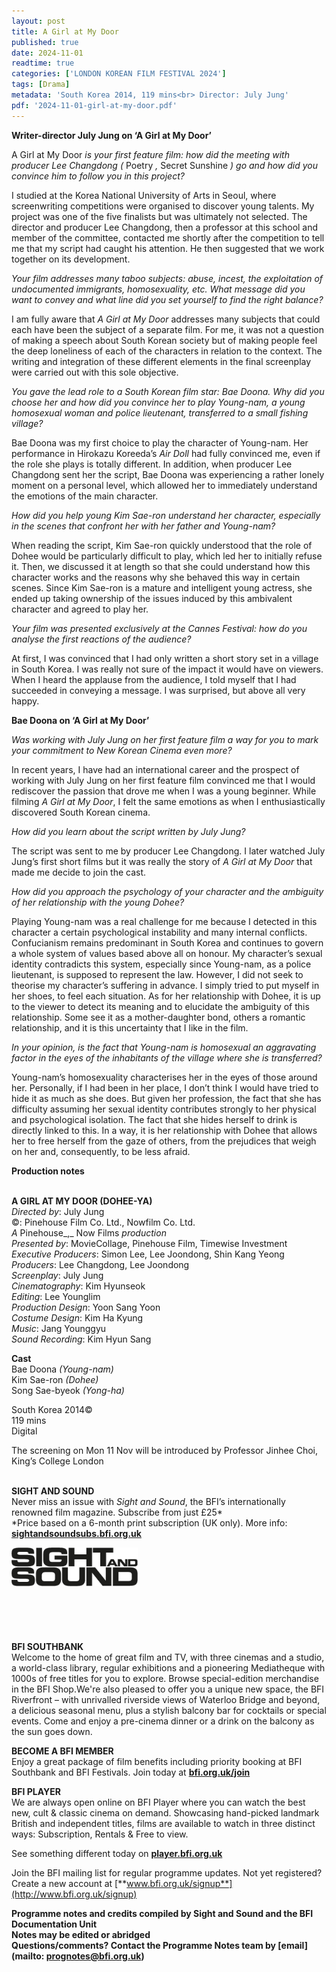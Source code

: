 ```yaml
---
layout: post
title: A Girl at My Door
published: true
date: 2024-11-01
readtime: true
categories: ['LONDON KOREAN FILM FESTIVAL 2024']
tags: [Drama]
metadata: 'South Korea 2014, 119 mins<br> Director: July Jung'
pdf: '2024-11-01-girl-at-my-door.pdf'
---
```


**Writer-director July Jung on ‘A Girl at My Door’**

A Girl at My Door _is your first feature film: how did the meeting with producer Lee Changdong (_ Poetry _,_ Secret Sunshine _) go and how did you convince him to follow you in this project?_

I studied at the Korea National University of Arts in Seoul, where screenwriting competitions were organised to discover young talents. My project was one of the five finalists but was ultimately not selected. The director and producer Lee Changdong, then a professor at this school and member of the committee, contacted me shortly after the competition to tell me that my script had caught his attention. He then suggested that we work together on its development.

_Your film addresses many taboo subjects: abuse, incest, the exploitation of undocumented immigrants, homosexuality, etc. What message did you want to convey and what line did you set yourself to find the right balance?_

I am fully aware that _A Girl at My Door_ addresses many subjects that could each have been the subject of a separate film. For me, it was not a question of making a speech about South Korean society but of making people feel the deep loneliness of each of the characters in relation to the context. The writing and integration of these different elements in the final screenplay were carried out with this sole objective.

_You gave the lead role to a South Korean film star: Bae Doona. Why did you choose her and how did you convince her to play Young-nam, a young homosexual woman and police lieutenant, transferred to a small fishing village?_

Bae Doona was my first choice to play the character of Young-nam. Her performance in Hirokazu Koreeda’s _Air Doll_ had fully convinced me, even if the role she plays is totally different. In addition, when producer Lee Changdong sent her the script, Bae Doona was experiencing a rather lonely moment on a personal level, which allowed her to immediately understand the emotions of the main character.

_How did you help young Kim Sae-ron understand her character, especially in the scenes that confront her with her father and Young-nam?_

When reading the script, Kim Sae-ron quickly understood that the role of Dohee would be particularly difficult to play, which led her to initially refuse it. Then, we discussed it at length so that she could understand how this character works and the reasons why she behaved this way in certain scenes. Since Kim Sae-ron is a mature and intelligent young actress, she ended up taking ownership of the issues induced by this ambivalent character and agreed to play her.

_Your film was presented exclusively at the Cannes Festival: how do you analyse the first reactions of the audience?_

At first, I was convinced that I had only written a short story set in a village in South Korea. I was really not sure of the impact it would have on viewers. When I heard the applause from the audience, I told myself that I had succeeded in conveying a message. I was surprised, but above all very happy.
<br>

**Bae Doona on ‘A Girl at My Door’**

_Was working with July Jung on her first feature film a way for you to mark your commitment to New Korean Cinema even more?_

In recent years, I have had an international career and the prospect of working with July Jung on her first feature film convinced me that I would rediscover the passion that drove me when I was a young beginner. While filming _A Girl at My Door_, I felt the same emotions as when I enthusiastically discovered South Korean cinema.

_How did you learn about the script written by July Jung?_

The script was sent to me by producer Lee Changdong. I later watched July Jung’s first short films but it was really the story of _A Girl at My Door_ that made me decide to join the cast.

_How did you approach the psychology of your character and the ambiguity of her relationship with the young Dohee?_

Playing Young-nam was a real challenge for me because I detected in this character a certain psychological instability and many internal conflicts. Confucianism remains predominant in South Korea and continues to govern a whole system of values based above all on honour. My character’s sexual identity contradicts this system, especially since Young-nam, as a police lieutenant, is supposed to represent the law. However, I did not seek to theorise my character’s suffering in advance. I simply tried to put myself in her shoes, to feel each situation. As for her relationship with Dohee, it is up to the viewer to detect its meaning and to elucidate the ambiguity of this relationship. Some see it as a mother-daughter bond, others a romantic relationship, and it is this uncertainty that I like in the film.

_In your opinion, is the fact that Young-nam is homosexual an aggravating factor in the eyes of the inhabitants of the village where she is transferred?_

Young-nam’s homosexuality characterises her in the eyes of those around her. Personally, if I had been in her place, I don’t think I would have tried to hide it as much as she does. But given her profession, the fact that she has difficulty assuming her sexual identity contributes strongly to her physical and psychological isolation. The fact that she hides herself to drink is directly linked to this. In a way, it is her relationship with Dohee that allows her to free herself from the gaze of others, from the prejudices that weigh on her and, consequently, to be less afraid.

**Production notes**
<br><br>

**A GIRL AT MY DOOR (DOHEE-YA)**  
_Directed by_: July Jung  
©: Pinehouse Film Co. Ltd., Nowfilm Co. Ltd.  
_A_ Pinehouse_,_ Now Films _production_  
_Presented by_: MovieCollage, Pinehouse Film, Timewise Investment  
_Executive Producers_: Simon Lee, Lee Joondong, Shin Kang Yeong  
_Producers_: Lee Changdong, Lee Joondong  
_Screenplay_: July Jung  
_Cinematography_: Kim Hyunseok  
_Editing_: Lee Younglim  
_Production Design_: Yoon Sang Yoon  
_Costume Design_: Kim Ha Kyung  
_Music_: Jang Younggyu  
_Sound Recording_: Kim Hyun Sang

**Cast**  
Bae Doona _(Young-nam)_  
Kim Sae-ron _(Dohee)_  
Song Sae-byeok _(Yong-ha)_

South Korea 2014©  
119 mins  
Digital

The screening on Mon 11 Nov will be introduced by Professor Jinhee Choi, King’s College London
<br><br>

**SIGHT AND SOUND**<br>
Never miss an issue with _Sight and Sound_, the BFI’s internationally renowned film magazine. Subscribe from just £25*<br>
*Price based on a 6-month print subscription (UK only). More info: [**sightandsoundsubs.bfi.org.uk**](https://sightandsoundsubs.bfi.org.uk/subscribe)

<img style="float: left;" src="/img/sight-and-sound.jpg" width="40%" height="40%"><br><br><br><br><br><br><br><br>

**BFI SOUTHBANK**  
Welcome to the home of great film and TV, with three cinemas and a studio, a world-class library, regular exhibitions and a pioneering Mediatheque with 1000s of free titles for you to explore. Browse special-edition merchandise in the BFI Shop.We&#39;re also pleased to offer you a unique new space, the BFI Riverfront – with unrivalled riverside views of Waterloo Bridge and beyond, a delicious seasonal menu, plus a stylish balcony bar for cocktails or special events. Come and enjoy a pre-cinema dinner or a drink on the balcony as the sun goes down.  

**BECOME A BFI MEMBER**  
Enjoy a great package of film benefits including priority booking at BFI Southbank and BFI Festivals. Join today at [**bfi.org.uk/join**](http://www.bfi.org.uk/join)  

**BFI PLAYER**  
 We are always open online on BFI Player where you can watch the best new, cult &amp; classic cinema on demand. Showcasing hand-picked landmark British and independent titles, films are available to watch in three distinct ways: Subscription, Rentals &amp; Free to view.  

See something different today on [**player.bfi.org.uk**](https://player.bfi.org.uk)  

Join the BFI mailing list for regular programme updates. Not yet registered? Create a new account at [**www.bfi.org.uk/signup**](http://www.bfi.org.uk/signup)

**Programme notes and credits compiled by Sight and Sound and the BFI Documentation Unit  
Notes may be edited or abridged  
Questions/comments? Contact the Programme Notes team by [email](mailto: prognotes@bfi.org.uk)**

<!--stackedit_data:
eyJoaXN0b3J5IjpbLTE5Nzg2NjM1NzRdfQ==
-->
